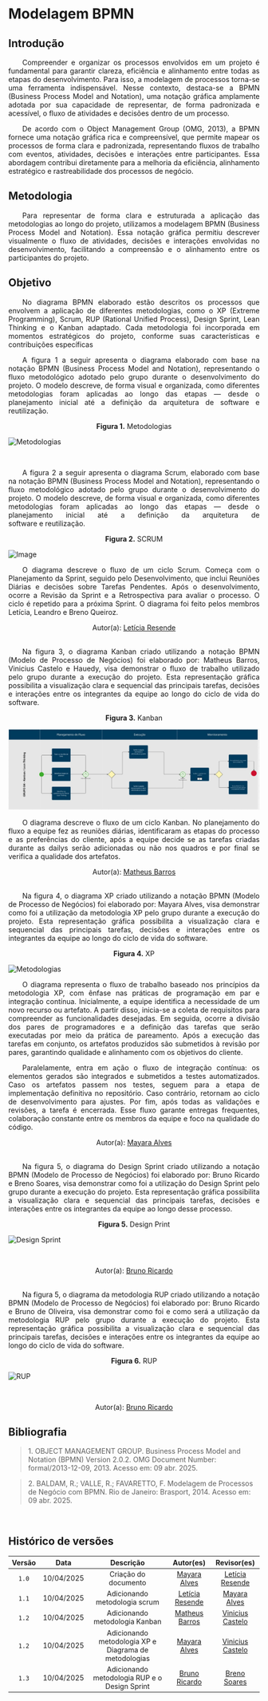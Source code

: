 # Modelagem BPMN

## Introdução

<p align="justify"> &emsp;&emsp;Compreender e organizar os processos envolvidos em um projeto é fundamental para garantir clareza, eficiência e alinhamento entre todas as etapas do desenvolvimento. Para isso, a modelagem de processos torna-se uma ferramenta indispensável. Nesse contexto, destaca-se a BPMN (Business Process Model and Notation), uma notação gráfica amplamente adotada por sua capacidade de representar, de forma padronizada e acessível, o fluxo de atividades e decisões dentro de um processo.</p>

<p align="justify"> &emsp;&emsp;De acordo com o Object Management Group (OMG, 2013), a BPMN fornece uma notação gráfica rica e compreensível, que permite mapear os processos de forma clara e padronizada, representando fluxos de trabalho com eventos, atividades, decisões e interações entre participantes. Essa abordagem contribui diretamente para a melhoria da eficiência, alinhamento estratégico e rastreabilidade dos processos de negócio.</p>

## Metodologia

<p align="justify"> &emsp;&emsp;Para representar de forma clara e estruturada a aplicação das metodologias ao longo do projeto, utilizamos a modelagem BPMN (Business Process Model and Notation). Essa notação gráfica permitiu descrever visualmente o fluxo de atividades, decisões e interações envolvidas no desenvolvimento, facilitando a compreensão e o alinhamento entre os participantes do projeto.</p>

## Objetivo

<p align="justify"> &emsp;&emsp;No diagrama BPMN elaborado estão descritos os processos que envolvem a aplicação de diferentes metodologias, como o XP (Extreme Programming), Scrum, RUP (Rational Unified Process), Design Sprint, Lean Thinking e o Kanban adaptado. Cada metodologia foi incorporada em momentos estratégicos do projeto, conforme suas características e contribuições específicas</p>

<p align="justify"> &emsp;&emsp;A figura 1 a seguir  apresenta o diagrama elaborado com base na notação BPMN (Business Process Model and Notation), representando o fluxo metodológico adotado pelo grupo durante o desenvolvimento do projeto. O modelo descreve, de forma visual e organizada, como diferentes metodologias foram aplicadas ao longo das etapas — desde o planejamento inicial até a definição da arquitetura de software e reutilização.</p>

<p align="center"> <b>Figura 1.</b> Metodologias</p>

![Metodologias](/assets/DiagramaMetodologia.jpeg)

<br>

<p align="justify"> &emsp;&emsp;A figura 2 a seguir apresenta o diagrama Scrum, elaborado com base na notação BPMN (Business Process Model and Notation), representando o fluxo metodológico adotado pelo grupo durante o desenvolvimento do projeto. O modelo descreve, de forma visual e organizada, como diferentes metodologias foram aplicadas ao longo das etapas — desde o planejamento inicial até a definição da arquitetura de software e reutilização.</p>

<p align="center"> <b>Figura 2.</b> SCRUM</p>

![Image](https://github.com/user-attachments/assets/09bcc705-05e4-4d69-88e5-11000abca957)

<p align="justify"> &emsp;&emsp;O diagrama descreve o fluxo de um ciclo Scrum. Começa com o Planejamento da Sprint, seguido pelo Desenvolvimento, que inclui Reuniões Diárias e decisões sobre Tarefas Pendentes. Após o desenvolvimento, ocorre a Revisão da Sprint e a Retrospectiva para avaliar o processo. O ciclo é repetido para a próxima Sprint. O diagrama foi feito pelos membros Letícia, Leandro e Breno Queiroz.</p>

<center>Autor(a): <a href="https://github.com/LeticiaResende23" target = "_blank">Letícia Resende</a></center>

<br>

<p align="justify"> &emsp;&emsp;Na figura 3, o diagrama Kanban criado utilizando a notação BPMN (Modelo de Processo de Negócios) foi elaborado por: Matheus Barros, Vinicius Castelo e Hauedy, visa demonstrar o fluxo de trabalho utilizado pelo grupo durante a execução do projeto. Esta representação gráfica possibilita a visualização clara e sequencial das principais tarefas, decisões e interações entre os integrantes da equipe ao longo do ciclo de vida do software.</p>

<p align="center"> <b>Figura 3.</b> Kanban </p>

![Image](https://github.com/Ninja-Haiyai/imagens/blob/main/Bpmn_Kanban_Lean.jpg?raw=true)

<p align="justify"> &emsp;&emsp;O diagrama descreve o fluxo de um ciclo Kanban. No planejamento do fluxo a equipe fez as reuniões diárias, identificaram as etapas do processo e as preferências do cliente, após a equipe decide se as tarefas criadas durante as dailys serão adicionadas ou não nos quadros e por final se verifica a qualidade dos artefatos.</p>

<center>Autor(a): <a href="https://github.com/Ninja-Haiyai" target = "_blank">Matheus Barros</a></center>

<br>

<p align="justify"> &emsp;&emsp;Na figura 4, o diagrama XP criado utilizando a notação BPMN (Modelo de Processo de Negócios) foi elaborado por: Mayara Alves, visa demonstrar como foi a utilização da metodologia XP pelo grupo durante a execução do projeto. Esta representação gráfica possibilita a visualização clara e sequencial das principais tarefas, decisões e interações entre os integrantes da equipe ao longo do ciclo de vida do software.</p>

<p align="center"> <b>Figura 4.</b> XP </p>

![Metodologias](/assets/MetodologiaXP.png)

<p align="justify"> &emsp;&emsp;O diagrama representa o fluxo de trabalho baseado nos princípios da metodologia XP, com ênfase nas práticas de programação em par e integração contínua. Inicialmente, a equipe identifica a necessidade de um novo recurso ou artefato. A partir disso, inicia-se a coleta de requisitos para compreender as funcionalidades desejadas. Em seguida, ocorre a divisão dos pares de programadores e a definição das tarefas que serão executadas por meio da prática de pareamento. Após a execução das tarefas em conjunto, os artefatos produzidos são submetidos à revisão por pares, garantindo qualidade e alinhamento com os objetivos do cliente.</p>

<p align="justify"> &emsp;&emsp;Paralelamente, entra em ação o fluxo de integração contínua: os elementos gerados são integrados e submetidos a testes automatizados. Caso os artefatos passem nos testes, seguem para a etapa de implementação definitiva no repositório. Caso contrário, retornam ao ciclo de desenvolvimento para ajustes. Por fim, após todas as validações e revisões, a tarefa é encerrada. Esse fluxo garante entregas frequentes, colaboração constante entre os membros da equipe e foco na qualidade do código. </p>

<center>Autor(a): <a href="https://github.com/mayara-tech" target = "_blank">Mayara Alves</a></center>

<br>

<p align="justify"> &emsp;&emsp;Na figura 5, o diagrama do Design Sprint criado utilizando a notação BPMN (Modelo de Processo de Negócios) foi elaborado por: Bruno Ricardo e Breno Soares, visa demonstrar como foi a utilização do Design Sprint pelo grupo durante a execução do projeto. Esta representação gráfica possibilita a visualização clara e sequencial das principais tarefas, decisões e interações entre os integrantes da equipe ao longo desse processo.</p>

<p align="center"> <b>Figura 5.</b> Design Print </p>

![Design Sprint](/assets/BPMN/DesignSprint.jpg)

<p align="justify"> &emsp;&emsp;</p>

<center>Autor(a): <a href="https://github.com/EhOBruno" target = "_blank">Bruno Ricardo</a></center>

<br>

<p align="justify"> &emsp;&emsp;Na figura 5, o diagrama da metodologia RUP criado utilizando a notação BPMN (Modelo de Processo de Negócios) foi elaborado por: Bruno Ricardo e Bruno de Oliveira, visa demonstrar como foi e como será a utilização da metodologia RUP pelo grupo durante a execução do projeto. Esta representação gráfica possibilita a visualização clara e sequencial das principais tarefas, decisões e interações entre os integrantes da equipe ao longo do ciclo de vida do software.</p>

<p align="center"> <b>Figura 6.</b> RUP </p>

![RUP](/assets/BPMN/RUP.jpg)

<p align="justify"> &emsp;&emsp;</p>

<center>Autor(a): <a href="https://github.com/EhOBruno" target = "_blank">Bruno Ricardo</a></center>

## Bibliografia

> <p id="1">1. OBJECT MANAGEMENT GROUP. Business Process Model and Notation (BPMN) Version 2.0.2. OMG Document Number: formal/2013-12-09, 2013. Acesso em: 09 abr. 2025.

</p>

> <p id="1">2. BALDAM, R.; VALLE, R.; FAVARETTO, F. Modelagem de Processos de Negócio com BPMN. Rio de Janeiro: Brasport, 2014. Acesso em: 09 abr. 2025.

</p>
<br>

## Histórico de versões

| Versão |    Data    |                       Descrição                       |                       Autor(es)                        |                      Revisor(es)                       |
| :----: | :--------: | :---------------------------------------------------: | :----------------------------------------------------: | :----------------------------------------------------: |
| `1.0`  | 10/04/2025 |                 Criação do documento                  |     [Mayara Alves](https://github.com/Mayara-tech)     | [Letícia Resende](https://github.com/LeticiaResende23) |
| `1.1`  | 10/04/2025 |             Adicionando metodologia scrum             | [Letícia Resende](https://github.com/LeticiaResende23) |     [Mayara Alves](https://github.com/Mayara-tech)     |
| `1.2`  | 10/04/2025 |            Adicionando metodologia Kanban             |   [Matheus Barros](https://github.com/Ninja-Haiyai)    |     [Vinicius Castelo](https://github.com/Vini47)      |
| `1.2`  | 10/04/2025 | Adicionando metodologia XP e Diagrama de metodologias |     [Mayara Alves](https://github.com/Mayara-tech)     |     [Vinicius Castelo](https://github.com/Vini47)      |
| `1.3`  | 10/04/2025 |     Adicionando metodologia RUP e o Design Sprint     |      [Bruno Ricardo](https://github.com/EhOBruno)      |      [Breno Soares](https://github.com/Brenofrds)      |
